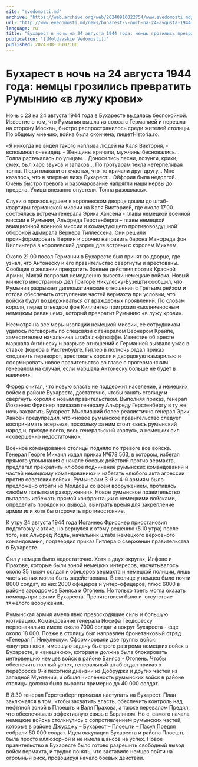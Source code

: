 ```yaml
---
site: "evedomosti.md"
archive: "https://web.archive.org/web/20240916022754/www.evedomosti.md/news/buharest-v-noch-na-24-avgusta-1944-goda-nemcy-grozilis-prevr"
url: "http://www.evedomosti.md/news/buharest-v-noch-na-24-avgusta-1944-goda-nemcy-grozilis-prevr"
language: ru
title: "Бухарест в ночь на 24 августа 1944 года: немцы грозились превратить Румынию «в лужу крови»"
publication: '[[Moldavskie Vedomosti]]'
published: 2024-08-30T07:06
---
```


# Бухарест в ночь на 24 августа 1944 года: немцы грозились превратить Румынию «в лужу крови»

Ночь с 23 на 24 августа 1944 года в Бухаресте выдалась беспокойной. Известие о том, что Румыния вышла из союза с Германией и перешла на сторону Москвы, быстро распространилось среди жителей столицы. По общему мнению, война была окончена, пишетHistoria.ro.

«Я никогда не видел такого наплыва людей на Каля Виктория, - вспоминал очевидец. - Женщины кричали, мужчины бесновались... Толпа растекалась по улицам… Доносились песни, лозунги, крики, смех, был хаос звуков и запахов... По тротуарам текла нетерпеливая толпа. Люди плакали от счастья, что-то кричали друг другу… Мне казалось, что я впервые вижу Бухарест… Эйфория была недолгой. Очень быстро тревога и разочарование напрягли наши нервы до предела. Улицы внезапно опустели. Толпа разошлась».

Слухи о произошедшем в королевском дворце дошли до штаб-квартиры германской миссии на Каля Викторией, где около 17.00 состоялась встреча генерала Эрика Хансена - главы немецкой военной миссии в Румынии, Альфреда Герстенберга – главы немецкой авиационной военной миссии и командующего противовоздушной обороной адмирала Вернера Тиллессена. Они решили проинформировать Берлин и срочно направить барона Манфреда фон Киллингера в королевский дворец для встречи с королем Михаем.

Около 21.00 посол Германии в Бухаресте был принят во дворце, где узнал, что Антонеску и его правительство свергнуты и арестованы. Сообщив о желании прекратить боевые действия против Красной Армии, Михай попросил немедленно вывести немецкие войска. Новый министр иностранных дел Григоре Никулеску-Бузешти сообщил, что Румыния разрывает дипломатические отношения с Третьим рейхом и готова обеспечить отступление частей вермахта при условии, что войска будут воздерживаться от враждебных проявлений. По словам короля, перед отъездом фон Киллингер пригрозил «молниеносным немецким реваншем», который превратит Румынию «в лужу крови».

Несмотря на все меры изоляции немецкой миссии, ее сотрудникам удалось поговорить по спецсвязи с генералом Вернером Крайпе, заместителем начальника штаба люфтваффе. Известие об аресте маршала Антонеску и разрыве отношений с Германией вызвало ужас в ставке фюрера в Растенбурге. Гитлер в полночь отдал приказ «подавить переворот, арестовать короля и дворцовую камарилью и сформировать новое правительство во главе с прогерманским генералом на случай, если маршала Антонеску больше не будет в наличии».

Фюрер считал, что новую власть не поддержит население, а немецких войск в районе Бухареста, достаточно, чтобы занять столицу и свергнуть короля с новым правительством. Выполняя приказ, генерал Йоханнес Фриснер приказал генералу Альфреду Герстенбергу в ту же ночь захватить Бухарест. Мысливший более реалистично генерал Эрик Хансен предупредил, что «новое румынское правительство следует воспринимать всерьез», поскольку за ним стоит «весь румынский народ и, прежде всего, весь генеральский корпус», а немецких сил «совершенно недостаточно».

Военное командование столицы подняло по тревоге все войска. Генерал Георге Михаил издал приказ №678 563, в котором, избегая прямого упоминания о начале боевых действий против вермахта, предлагал прекратить «любое подчинение румынских командований и частей немецкому командованию» и избегать «любого акта агрессии против советских войск». Румынским 3-й и 4-й армиям было предложено отойти из Молдовы со всем вооружением, противясь «любым попыткам разоружения». Новое румынское правительство пыталось избежать прямой конфронтации с немецкими войсками, определить порядок их вывода, выиграть время для закрепление армии или хотя бы отсрочить противостояние.

К утру 24 августа 1944 года Иоганнес Фрисснер приостановил подготовку к атаке, но вернулся к этому решению (5.10 утра) после того, как Альфред Йодль, начальник штаба немецкого верховного командования, подтвердил приказ Гитлера о свержении правительства в Бухаресте.

Сил у немцев было недостаточно. Хотя в двух округах, Илфове и Прахове, которые были зоной немецких интересов, насчитывалось около 35 тысяч солдат и офицеров вермахта и немецкой полиции, лишь часть из них могла быть задействована. В столице у немцев было почти 8000 солдат, из них 2000 офицеров и унтер-офицеров, плюс 6000 в районе аэродромов Бэняса и Отопень. Но только треть могла оказать помощь при взятии Бухареста. Препятствием было и  отсутствие тяжелого вооружения.

Румынская армия имела явно превосходящие силы и большую мотивацию. Командование генерала Иосифа Теодореску первоначально имело около 7000 солдат и вокруг Бухареста - еще около 18 000. Позже в столицу был направлен бронетанковый отряд «Генерал Г. Никулеску». Сформировали две группы войск: «внутреннюю», имевшую задачу быстрого разгрома немецких войск в Бухаресте, и «внешнюю», которая н должна была блокировать интервенцию немцев войск в районе Бэняса - Отопень. Чтобы обеспечить полный успех, генеральный штаб отдал приказ о переброске 9-й пехотной дивизии из Добруджи и других частей из западной Мунтении, и общая численность румынских войск в районе столицы должна была вырасти примерно до 40 000 солдат.

В 8.30 генерал Герстенберг приказал наступать на Бухарест. План заключался в том, чтобы захватить власть, обеспечить контроль над нефтяной зоной в Плоешть и Валя Прахова, а также перевалом Предял, что обеспечивало эффективную связь с Берлином. Но с  самого начала немецкие войска столкнулись с сопротивлением румынских частей, которые в районе Джурджу – Бухарест – Плоешти – Пасул Предял собрали 50 000 солдат. Идея оккупации Бухареста и района Плоешть была просто иллюзорной и не имела шансов на успех. Новое правительство в Бухаресте было готово разрешить свободный вывод войск вермахта, и трудно понять, что заставило немцев пойти на огромный риск, провоцируя начало боевых действий.